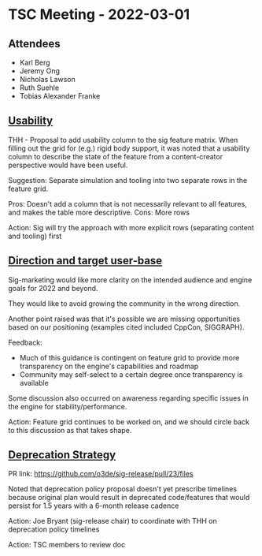 # TSC Meeting - 2022-03-01

## Attendees

* Karl Berg
* Jeremy Ong
* Nicholas Lawson
* Ruth Suehle
* Tobias Alexander Franke

## [Usability](https://github.com/o3de/tsc/issues/19#issuecomment-1054526017)

THH - Proposal to add usability column to the sig feature matrix. When filling out the grid for (e.g.) rigid body support, it was noted that a usability column to describe the state of the feature from a content-creator perspective would have been useful.

Suggestion: Separate simulation and tooling into two separate rows in the feature grid.

Pros: Doesn't add a column that is not necessarily relevant to all features, and makes the table more descriptive.
Cons: More rows

Action: Sig will try the approach with more explicit rows (separating content and tooling) first

## [Direction and target user-base](https://github.com/o3de/tsc/issues/19#issuecomment-1055605032)

Sig-marketing would like more clarity on the intended audience and engine goals for 2022 and beyond.

They would like to avoid growing the community in the wrong direction.

Another point raised was that it's possible we are missing opportunities based on our positioning (examples cited included CppCon, SIGGRAPH).

Feedback:

- Much of this guidance is contingent on feature grid to provide more transparency on the engine's capabilities and roadmap
- Community may self-select to a certain degree once transparency is available

Some discussion also occurred on awareness regarding specific issues in the engine for stability/performance.

Action: Feature grid continues to be worked on, and we should circle back to this discussion as that takes shape.

## [Deprecation Strategy](https://github.com/o3de/tsc/issues/19#issuecomment-1054526017)

PR link: https://github.com/o3de/sig-release/pull/23/files

Noted that deprecation policy proposal doesn't yet prescribe timelines because original plan would result in deprecated code/features that would persist for 1.5 years with a 6-month release cadence

Action: Joe Bryant (sig-release chair) to coordinate with THH on deprecation policy timelines

Action: TSC members to review doc
